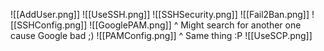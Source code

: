 ![[AddUser.png]]
![[UseSSH.png]]
![[SSHSecurity.png]]
![[Fail2Ban.png]]
![[SSHConfig.png]]
![[GooglePAM.png]]
^ Might search for another one cause Google bad ;)
![[PAMConfig.png]]
^ Same thing :P
![[UseSCP.png]]